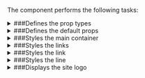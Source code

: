The component performs the following tasks:

<details>
	<summary>###Defines the prop types

</summary>
* The line status

* Text size

</details>

<details>
	<summary>###Defines the default props

</summary>
</details>

<details>
	<summary>###Styles the main container

</summary>
</details>

<details>
	<summary>###Styles the links

</summary>
</details>

<details>
	<summary>###Styles the link

</summary>
</details>

<details>
	<summary>###Styles the line

</summary>
</details>

<details>
	<summary>###Displays the site logo

</summary>
</details>

